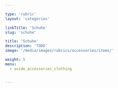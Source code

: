 ```yaml
---

type: 'rubric'
layout: 'categories'

linkTitle: 'Schuhe'
slug: 'schuhe'

title: 'Schuhe'
description: 'TODO'
image: '/media/images/rubrics/accessories/items/'

weight: 5
menu:
  - aside_accessories_clothing


---
```

